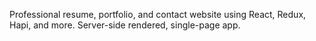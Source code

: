 Professional resume, portfolio, and contact website using React, Redux, Hapi, and more. Server-side rendered, single-page app.